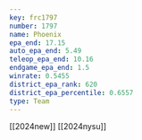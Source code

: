 ```yaml
---
key: frc1797
number: 1797
name: Phoenix
epa_end: 17.15
auto_epa_end: 5.49
teleop_epa_end: 10.16
endgame_epa_end: 1.5
winrate: 0.5455
district_epa_rank: 620
district_epa_percentile: 0.6557
type: Team
---
```

[[2024new]]
[[2024nysu]]
